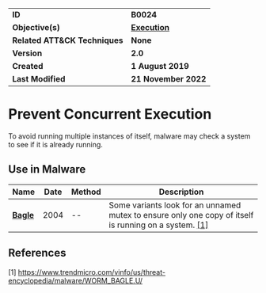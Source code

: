 <table>
<tr>
<td><b>ID</b></td>
<td><b>B0024</b></td>
</tr>
<tr>
<td><b>Objective(s)</b></td>
<td><b><a href="../execution">Execution</a></b></td>
</tr>
<tr>
<td><b>Related ATT&CK Techniques</b></td>
<td><b>None</b></td>
</tr>
<tr>
<td><b>Version</b></td>
<td><b>2.0</b></td>
</tr>
<tr>
<td><b>Created</b></td>
<td><b>1 August 2019</b></td>
</tr>
<tr>
<td><b>Last Modified</b></td>
<td><b>21 November 2022</b></td>
</tr>
</table>


# Prevent Concurrent Execution

To avoid running multiple instances of itself, malware may check a system to see if it is already running.

## Use in Malware

|Name|Date|Method|Description|
|---|---|---|---|
|[**Bagle**](../xample-malware/bagle.md)|2004|--|Some variants look for an unnamed mutex to ensure only one copy of itself is running on a system. [[1]](#1)|

## References

<a name="1">[1]</a> https://www.trendmicro.com/vinfo/us/threat-encyclopedia/malware/WORM_BAGLE.U/

